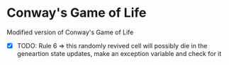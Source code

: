 # Conway's Game of Life

Modified version of Conway's Game of Life

- [x] TODO: Rule 6 => this randomly revived cell will possibly die in the
      geneartion state updates, make an exception variable and check for it
